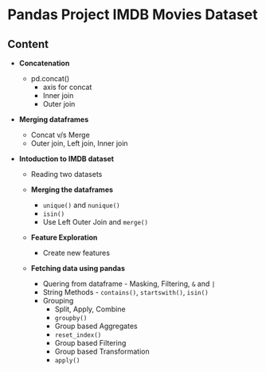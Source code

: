 # Pandas Project IMDB Movies Dataset 

## Content

  - **Concatenation**
    - pd.concat()
      - axis for concat
      - Inner join
      - Outer join
  

- **Merging dataframes**
    - Concat v/s Merge
    - Outer join, Left join, Inner join


- **Intoduction to IMDB dataset**
    - Reading two datasets
  
  
  - **Merging the dataframes**
    - `unique()` and `nunique()`
    - `isin()`
    - Use Left Outer Join and `merge()`
  
  
  - **Feature Exploration**
    - Create new features
  
  
  - **Fetching data using pandas**
    - Quering from dataframe - Masking, Filtering, `&` and `|`
    - String Methods - `contains()`, `startswith()`, `isin()`
    - Grouping
      - Split, Apply, Combine
      - `groupby()`
      - Group based Aggregates
      - `reset_index()`
      - Group based Filtering
      - Group based Transformation
      - `apply()`
  

      
